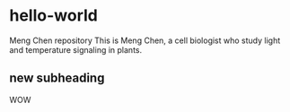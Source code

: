 # hello-world
Meng Chen repository
This is Meng Chen, a cell biologist who study light and temperature signaling in plants.
## new subheading
WOW
